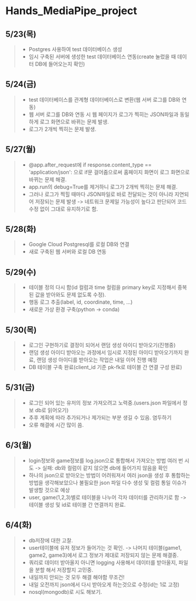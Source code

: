 # Hands_MediaPipe_project


## 5/23(목)
> - Postgres 사용하여 test 데이터베이스 생성
> - 임시 구축된 서버에 생성한 test 데이터베이스 연동(create 눌렀을 때 데이터 DB에 들어오는지 확인)

## 5/24(금)
> - test 데이터베이스를 관계형 데이터베이스로 변환(웹 서버 로그를 DB와 연동)
> - 웹 서버 로그를 DB와 연동 시 웹 페이지가 로그가 찍히는 JSON파일과 동일하게 로그 화면으로 바뀌는 문제 발생.
> - 로그가 2개씩 찍히는 문제 발생.

## 5/27(월)
> - @app.after_request에 if response.content_type == 'application/json': 으로 if문 걸어줌으로써 홈페이지 화면이 로그 화면으로 바뀌는 문제 해결.
> - app.run의 debug=True를 제거하니 로그가 2개씩 찍히는 문제 해결.
> - 그러나 로그가 찍힐 때마다 JSON파일로 바로 전달되는 것이 아니라 지연되어 저장되는 문제 발생 -> 네트워크 문제일 가능성이 높다고 판단되어 코드 수정 없이 그대로 유지하기로 함.

## 5/28(화)
> - Google Cloud Postgresql를 로컬 DB와 연결
> - 새로 구축된 웹 서버와 로컬 DB 연동

## 5/29(수)
> - 테이블 정의 다시 함(id 컬럼과 time 컬럼을 primary key로 지정해서 중복된 값을 받아와도 문제 없도록 수정).
> - 행동 로그 추출(label, id, coordinate, time, ...)
> - 새로운 가상 환경 구축(python -> conda)
## 5/30(목)
> - 로그인 구현하기로 결정이 되어서 랜덤 생성 아이디 받아오기(진행중)
> - 랜덤 생성 아이디 받아오는 과정에서 임시로 지정된 아이디 받아오기까지 완료, 랜덤 생성 아이디를 받아오는 작업은 내일 이어 진행 예정
> - DB 테이블 구축 완료(client_id 기준 pk-fk로 테이블 간 연결 구성 완료)
## 5/31(금)
> - 로그인 되어 있는 유저의 정보 가져오려고 노력중.(users.json 파일에서 정보 db로 읽어오기)
> - 추후 계획에 따라 추가되거나 제가되는 부분 생길 수 있음. 염두하기
> - 오류 해결에 시간 많이 씀.

## 6/3(월)
> - login정보와 game정보를 log.json으로 통합해서 가져오는 방법 여러 번 시도 -> 실패: db와 컬럼이 같지 않으면 db에 들어가지 않음을 확인
> - 하나의 json으로 받아오는 방법이 어려워져서 여러 json을 생성 후 통합하는 방법을 생각해보았으나 불필요한 json 파일 다수 생성 및 컬럼 통일 이슈가 발생할 것으로 예상
> - user, game(1,2,3)별로 테이블을 나누어 각자 데이터를 관리하기로 함 -> 테이블 생성 및 id로 테이블 간 연결까지 완료.

## 6/4(화)
> - db저장에 대한 고찰.
> - user테이블에 유저 정보가 들어가는 것 확인. -> 나머지 테이블(game1, game2, game3)에서 로그 정보가 제대로 저장되지 않는 문제 해결중.
> - 쿼리로 데이터 받아올지 아니면 logging 사용해서 데이터를 받아올지, 파일을 분할 해서 저장할지 고민중.
> - 내일까지 안되는 것 모두 해결 해야함 무조건!
> - 내일 오전까지 json에서 다시 받아오게 하는것으로 수정(id는 1로 고정)
> - nosql(mongodb)로 시도 해보기.
